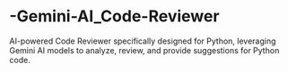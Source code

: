 # -Gemini-AI_Code-Reviewer
AI-powered Code Reviewer specifically designed for Python, leveraging Gemini AI models to analyze, review, and provide suggestions for Python code.
